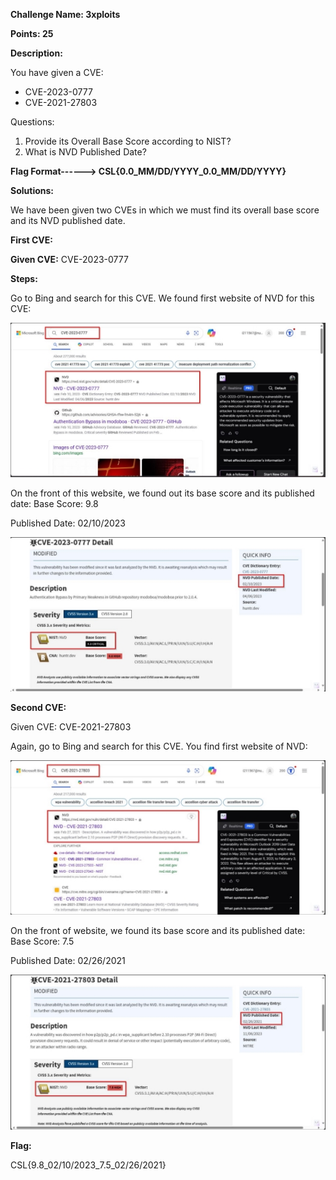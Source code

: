 ﻿**Challenge Name: 3xploits** 

**Points: 25** 

**Description:** 

You have given a CVE: 

- CVE-2023-0777 
- CVE-2021-27803 

Questions: 

1. Provide its Overall Base Score according to NIST? 
1. What is NVD Published Date? 

**Flag Format------> CSL{0.0\_MM/DD/YYYY\_0.0\_MM/DD/YYYY}** 

**Solutions:** 

We have been given two CVEs in which we must find its overall base score and its NVD published date. 

**First CVE:**  

**Given CVE:** CVE-2023-0777   

**Steps:** 

Go to Bing and search for this CVE. We found first website of NVD for this CVE: 

![](001.jpeg)

On the front of this website, we found out its base score and its published date: Base Score: 9.8 

Published Date: 02/10/2023 

![](002.jpeg)

**Second CVE:** 

Given CVE: CVE-2021-27803   

Again, go to Bing and search for this CVE. You find first website of NVD: 

![](003.jpeg)

On the front of website, we found its base score and its published date: Base Score: 7.5 

Published Date: 02/26/2021 

![](004.jpeg)

**Flag:** 

CSL{9.8\_02/10/2023\_7.5\_02/26/2021}
